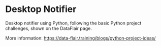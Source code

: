 # Desktop Notifier 

Desktop notifier using Python, following the basic Python project challenges, shown on the DataFlair page.

More information: https://data-flair.training/blogs/python-project-ideas/